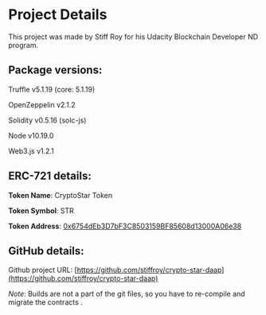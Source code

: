 # Project Details

This project was made by Stiff Roy for his Udacity Blockchain Developer ND program.

## Package versions:
Truffle v5.1.19 (core: 5.1.19)

OpenZeppelin v2.1.2

Solidity v0.5.16 (solc-js)

Node v10.19.0

Web3.js v1.2.1

## ERC-721 details:
**Token Name**: CryptoStar Token

**Token Symbol**: STR

**Token Address**: [0x6754dEb3D7bF3C8503159BF85608d13000A06e38](https://rinkeby.etherscan.io/address/0x6754deb3d7bf3c8503159bf85608d13000a06e38)

## GitHub details:

Github project URL: [https://github.com/stiffroy/crypto-star-daap](https://github.com/stiffroy/crypto-star-daap)

_Note_: Builds are not a part of the git files, so you have to re-compile and migrate the contracts .
